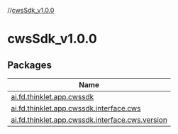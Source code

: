 //[cwsSdk_v1.0.0](index.md)

# cwsSdk_v1.0.0

## Packages

| Name |
|---|
| [ai.fd.thinklet.app.cwssdk](cws-sdk_v1.0.0/ai.fd.thinklet.app.cwssdk/index.md) |
| [ai.fd.thinklet.app.cwssdk.interface.cws](cws-sdk_v1.0.0/ai.fd.thinklet.app.cwssdk.interface.cws/index.md) |
| [ai.fd.thinklet.app.cwssdk.interface.cws.version](cws-sdk_v1.0.0/ai.fd.thinklet.app.cwssdk.interface.cws.version/index.md) |
